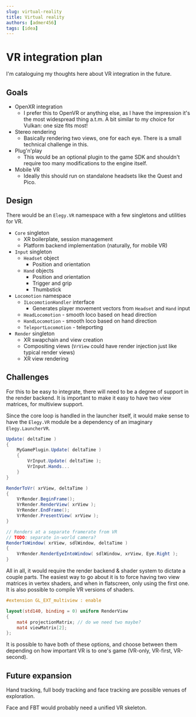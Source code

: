 ```yaml
---
slug: virtual-reality
title: Virtual reality
authors: [admer456]
tags: [idea]
---
```


# VR integration plan

I'm cataloguing my thoughts here about VR integration in the future.

## Goals

* OpenXR integration
    * I prefer this to OpenVR or anything else, as I have the impression it's the most widespread thing a.t.m. A bit similar to my choice for Vulkan: one size fits most!
* Stereo rendering
    * Basically rendering two views, one for each eye. There is a small technical challenge in this.
* Plug'n'play
    * This would be an optional plugin to the game SDK and shouldn't require too many modifications to the engine itself.
* Mobile VR
    * Ideally this should run on standalone headsets like the Quest and Pico.

<!-- truncate -->

## Design

There would be an `Elegy.VR` namespace with a few singletons and utilities for VR.
* `Core` singleton
    * XR boilerplate, session management
    * Platform backend implementation (naturally, for mobile VR)
* `Input` singleton
    * `Headset` object
        * Position and orientation
    * `Hand` objects
        * Position and orientation
        * Trigger and grip
        * Thumbstick
* `Locomotion` namespace
    * `ILocomotionHandler` interface
        * Generates player movement vectors from `Headset` and `Hand` input
    * `HeadLocomotion` - smooth loco based on head direction
    * `HandLocomotion` - smooth loco based on hand direction
    * `TeleportLocomotion` - teleporting
* `Render` singleton
    * XR swapchain and view creation
    * Compositing views (`VrView` could have render injection just like typical render views)
    * XR view rendering

## Challenges

For this to be easy to integrate, there will need to be a degree of support in the render backend. It is important to make it easy to have two view matrices, for multiview support.

Since the core loop is handled in the launcher itself, it would make sense to have the `Elegy.VR` module be a dependency of an imaginary `Elegy.LauncherVR`.

```cs
Update( deltaTime )
{
    MyGamePlugin.Update( deltaTime )
    {
        VrInput.Update( deltaTime );
        VrInput.Hands...
    }
}

RenderToVr( xrView, deltaTime )
{
    VrRender.BeginFrame();
    VrRender.RenderView( xrView );
    VrRender.EndFrame();
    VrRender.PresentView( xrView );
}

// Renders at a separate framerate from VR
// TODO: separate in-world camera?
RenderToWindow( xrView, sdlWindow, deltaTime )
{
    VrRender.RenderEyeIntoWindow( sdlWindow, xrView, Eye.Right );
}
```

All in all, it would require the render backend & shader system to dictate a couple parts. The easiest way to go about it is to force having two view matrices in vertex shaders, and when in flatscreen, only using the first one. It is also possible to compile VR versions of shaders.

```glsl
#extension GL_EXT_multiview : enable

layout(std140, binding = 0) uniform RenderView
{
    mat4 projectionMatrix; // do we need two maybe?
    mat4 viewMatrix[2];
};
```

It is possible to have both of these options, and choose between them depending on how important VR is to one's game (VR-only, VR-first, VR-second).

## Future expansion

Hand tracking, full body tracking and face tracking are possible venues of exploration.

Face and FBT would probably need a unified VR skeleton.
